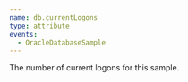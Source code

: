 ```yaml
---
name: db.currentLogons
type: attribute
events:
  - OracleDatabaseSample
---
```


The number of current logons for this sample.
